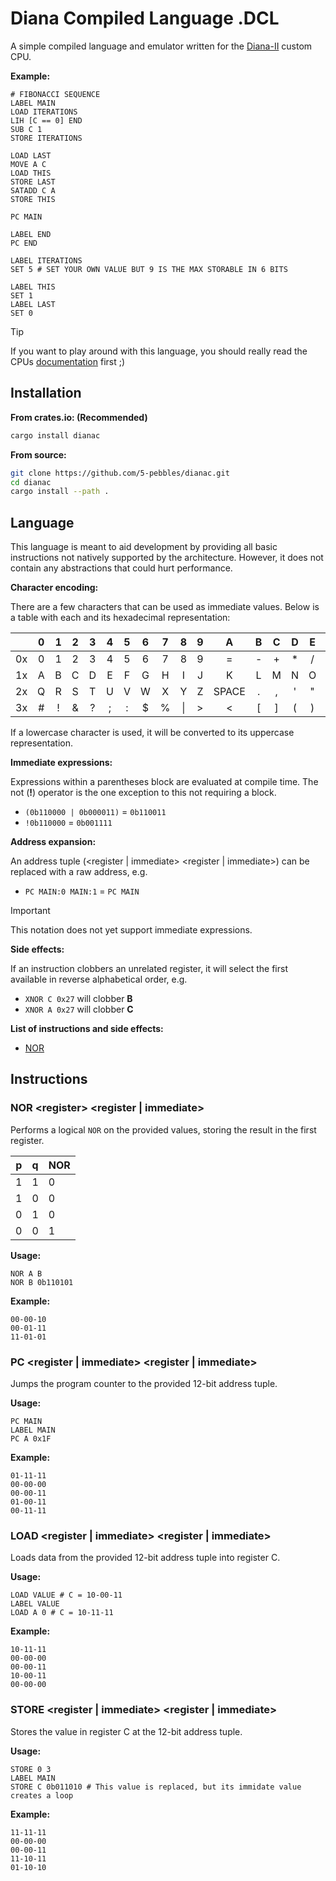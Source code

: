 # Diana Compiled Language .DCL

A simple compiled language and emulator written for the [Diana-II](https://github.com/5-pebbles/diana-ii) custom CPU.

**Example:**
```
# FIBONACCI SEQUENCE
LABEL MAIN
LOAD ITERATIONS
LIH [C == 0] END
SUB C 1
STORE ITERATIONS

LOAD LAST
MOVE A C
LOAD THIS
STORE LAST
SATADD C A
STORE THIS

PC MAIN

LABEL END
PC END

LABEL ITERATIONS
SET 5 # SET YOUR OWN VALUE BUT 9 IS THE MAX STORABLE IN 6 BITS

LABEL THIS
SET 1
LABEL LAST
SET 0
```

> [!Tip]
> If you want to play around with this language, you should really read the CPUs [documentation](https://github.com/5-pebbles/diana-ii) first ;)

## Installation

**From crates.io: (Recommended)**

```bash
cargo install dianac
```

**From source:**

```bash
git clone https://github.com/5-pebbles/dianac.git
cd dianac
cargo install --path .
```


## Language

This language is meant to aid development by providing all basic instructions not natively supported by the architecture. However, it does not contain any abstractions that could hurt performance.


**Character encoding:**

There are a few characters that can be used as immediate values. Below is a table with each and its hexadecimal representation:

|    | 0 | 1 | 2 | 3 | 4 | 5 | 6 | 7 |  8  | 9 |   A   | B | C | D | E |  F  |
|:--:|:-:|:-:|:-:|:-:|:-:|:-:|:-:|:-:|:---:|:-:|:-----:|:-:|:-:|:-:|:-:|:---:|
| 0x | 0 | 1 | 2 | 3 | 4 | 5 | 6 | 7 |  8  | 9 |   =   | - | + | * | / |  ^  |
| 1x | A | B | C | D | E | F | G | H |  I  | J |   K   | L | M | N | O |  P  |
| 2x | Q | R | S | T | U | V | W | X |  Y  | Z | SPACE | . | , | ' | " |  \` |
| 3x | # | ! | & | ? | ; | : | $ | % |  \| | > |   <   | [ | ] | ( | ) |  \\ |

If a lowercase character is used, it will be converted to its uppercase representation.


**Immediate expressions:**

Expressions within a parentheses block are evaluated at compile time. The not (**!**) operator is the one exception to this not requiring a block.

- `(0b110000 | 0b000011)` = `0b110011`
- `!0b110000` = `0b001111`


**Address expansion:**

An address tuple (\<register | immediate> \<register | immediate>) can be replaced with a raw address, e.g.

- `PC MAIN:0 MAIN:1` = `PC MAIN`

> [!Important]
> This notation does not yet support immediate expressions.

**Side effects:**

If an instruction clobbers an unrelated register, it will select the first available in reverse alphabetical order, e.g.

- `XNOR C 0x27` will clobber **B**
- `XNOR A 0x27` will clobber **C**


**List of instructions and side effects:**

- [NOR](#nor-register-register--immediate)


## Instructions

### NOR \<register\> \<register | immediate\>

Performs a logical `NOR` on the provided values, storing the result in the first register.

| p | q | NOR |
|---|---|-----|
| 1 | 1 |  0  |
| 1 | 0 |  0  |
| 0 | 1 |  0  |
| 0 | 0 |  1  |

**Usage:**
```
NOR A B
NOR B 0b110101
```

**Example:**
```
00-00-10
00-01-11
11-01-01
```


### PC \<register | immediate\> \<register | immediate\>

Jumps the program counter to the provided 12-bit address tuple.

**Usage:**
```
PC MAIN
LABEL MAIN
PC A 0x1F
```

**Example:**
```
01-11-11
00-00-00
00-00-11
01-00-11
00-11-11
```


### LOAD \<register | immediate\> \<register | immediate\>

Loads data from the provided 12-bit address tuple into register C.

**Usage:**
```
LOAD VALUE # C = 10-00-11
LABEL VALUE
LOAD A 0 # C = 10-11-11
```

**Example:**
```
10-11-11
00-00-00
00-00-11
10-00-11
00-00-00
```


### STORE \<register | immediate\> \<register | immediate\>

Stores the value in register C at the 12-bit address tuple.

**Usage:**
```
STORE 0 3
LABEL MAIN
STORE C 0b011010 # This value is replaced, but its immidate value creates a loop
```

**Example:**
```
11-11-11
00-00-00
00-00-11
11-10-11
01-10-10
```
